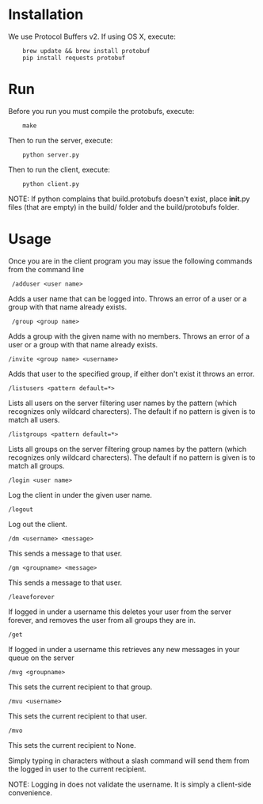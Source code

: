 # Installation

We use Protocol Buffers v2. If using OS X, execute:

        brew update && brew install protobuf
        pip install requests protobuf

# Run

Before you run you must compile the protobufs, execute:

        make

Then to run the server, execute:

        python server.py

Then to run the client, execute:

        python client.py

NOTE: If python complains that build.protobufs doesn't exist, place __init__.py files (that are empty) in the build/ folder and the build/protobufs folder.

# Usage

Once you are in the client program you may issue the following commands from the command line

     /adduser <user name>

Adds a user name that can be logged into. Throws an error of a user or a group with that name already exists.

     /group <group name>

Adds a group with the given name with no members. Throws an error of a user or a group with that name already exists.

    /invite <group name> <username>

Adds that user to the specified group, if either don't exist it throws an error.

    /listusers <pattern default=*>

Lists all users on the server filtering user names by the pattern (which recognizes only wildcard charecters). The default if no pattern is given is to match all users.

    /listgroups <pattern default=*>

Lists all groups on the server filtering group names by the pattern (which recognizes only wildcard charecters). The default if no pattern is given is to match all groups.

    /login <user name>

Log the client in under the given user name.

    /logout

Log out the client.

    /dm <username> <message>

This sends a message to that user.

    /gm <groupname> <message>

This sends a message to that user.

    /leaveforever

If logged in under a username this deletes your user from the server forever, and removes the user from all groups they are in.

    /get

If logged in under a username this retrieves any new messages in your queue on the server

    /mvg <groupname>

This sets the current recipient to that group.

    /mvu <username>

This sets the current recipient to that user.

    /mvo

This sets the current recipient to None.

Simply typing in characters without a slash command will send them from the logged in user to the current recipient.

NOTE: Logging in does not validate the username. It is simply a client-side convenience. 
